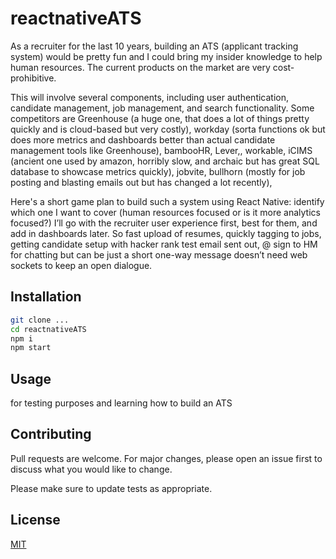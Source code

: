 # reactnativeATS

As a recruiter for the last 10 years, building an ATS (applicant tracking system) would be pretty fun and I could bring my insider knowledge to help human resources. The current products on the market are very cost-prohibitive.

This will involve several components, including user authentication, candidate management, job management, and search functionality. Some competitors are Greenhouse (a huge one, that does a lot of things pretty quickly and is cloud-based but very costly), workday (sorta functions ok but does more metrics and dashboards better than actual candidate management tools like Greenhouse), bambooHR, Lever,, workable, iCIMS (ancient one used by amazon, horribly slow, and archaic but has great SQL database to showcase metrics quickly), jobvite, bullhorn (mostly for job posting  and blasting emails out but has changed a lot recently), 

Here's a short game plan to build such a system using React Native: identify which one I want to cover (human resources focused or is it more analytics focused?) I’ll go with the recruiter user experience first, best for them, and add in dashboards later. So fast upload of resumes, quickly tagging to jobs, getting candidate setup with hacker rank test email sent out, @ sign to HM for chatting but can be just a short one-way message doesn’t need web sockets to keep an open dialogue. 

## Installation


```bash
git clone ...
cd reactnativeATS
npm i 
npm start 
```

## Usage

for testing purposes and learning how to build an ATS

## Contributing

Pull requests are welcome. For major changes, please open an issue first
to discuss what you would like to change.

Please make sure to update tests as appropriate.

## License

[MIT](https://choosealicense.com/licenses/mit/)